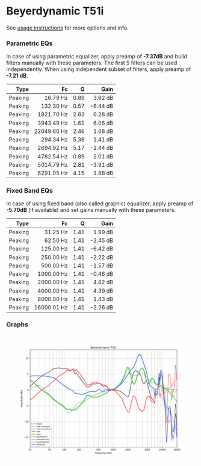 # Beyerdynamic T51i
See [usage instructions](https://github.com/jaakkopasanen/AutoEq#usage) for more options and info.

### Parametric EQs
In case of using parametric equalizer, apply preamp of **-7.37dB** and build filters manually
with these parameters. The first 5 filters can be used independently.
When using independent subset of filters, apply preamp of **-7.21 dB**.

| Type    | Fc          |    Q | Gain     |
|--------:|------------:|-----:|---------:|
| Peaking | 16.79 Hz    | 0.89 | 3.92 dB  |
| Peaking | 132.30 Hz   | 0.57 | -6.44 dB |
| Peaking | 1921.70 Hz  | 2.83 | 6.28 dB  |
| Peaking | 3943.49 Hz  | 1.61 | 6.06 dB  |
| Peaking | 22049.66 Hz | 2.46 | 1.68 dB  |
| Peaking | 294.34 Hz   | 5.36 | 1.41 dB  |
| Peaking | 2694.92 Hz  | 5.17 | -2.44 dB |
| Peaking | 4782.54 Hz  | 0.89 | 2.01 dB  |
| Peaking | 5014.79 Hz  | 2.81 | -3.91 dB |
| Peaking | 6291.05 Hz  | 4.15 | 1.88 dB  |

### Fixed Band EQs
In case of using fixed band (also called graphic) equalizer, apply preamp of **-5.70dB**
(if available) and set gains manually with these parameters.

| Type    | Fc          |    Q | Gain     |
|--------:|------------:|-----:|---------:|
| Peaking | 31.25 Hz    | 1.41 | 1.99 dB  |
| Peaking | 62.50 Hz    | 1.41 | -2.45 dB |
| Peaking | 125.00 Hz   | 1.41 | -6.42 dB |
| Peaking | 250.00 Hz   | 1.41 | -2.22 dB |
| Peaking | 500.00 Hz   | 1.41 | -1.57 dB |
| Peaking | 1000.00 Hz  | 1.41 | -0.46 dB |
| Peaking | 2000.00 Hz  | 1.41 | 4.82 dB  |
| Peaking | 4000.00 Hz  | 1.41 | 4.39 dB  |
| Peaking | 8000.00 Hz  | 1.41 | 1.43 dB  |
| Peaking | 16000.01 Hz | 1.41 | -2.26 dB |

### Graphs
![](./Beyerdynamic%20T51i.png)